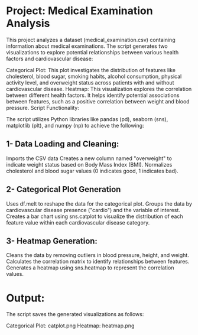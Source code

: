 # Project: Medical Examination Analysis

This project analyzes a dataset (medical_examination.csv) containing information about medical examinations. The script generates two visualizations to explore potential relationships between various health factors and cardiovascular disease:

Categorical Plot: This plot investigates the distribution of features like cholesterol, blood sugar, smoking habits, alcohol consumption, physical activity level, and overweight status across patients with and without cardiovascular disease.
Heatmap: This visualization explores the correlation between different health factors. It helps identify potential associations between features, such as a positive correlation between weight and blood pressure.
Script Functionality:

The script utilizes Python libraries like pandas (pd), seaborn (sns), matplotlib (plt), and numpy (np) to achieve the following:

## 1- Data Loading and Cleaning:
Imports the CSV data
Creates a new column named "overweight" to indicate weight status based on Body Mass Index (BMI).
Normalizes cholesterol and blood sugar values (0 indicates good, 1 indicates bad).
## 2- Categorical Plot Generation
Uses df.melt to reshape the data for the categorical plot.
Groups the data by cardiovascular disease presence ("cardio") and the variable of interest.
Creates a bar chart using sns.catplot to visualize the distribution of each feature value within each cardiovascular disease category.
## 3- Heatmap Generation:
Cleans the data by removing outliers in blood pressure, height, and weight.
Calculates the correlation matrix to identify relationships between features.
Generates a heatmap using sns.heatmap to represent the correlation values.
# Output:
The script saves the generated visualizations as follows:

Categorical Plot: catplot.png
Heatmap: heatmap.png

